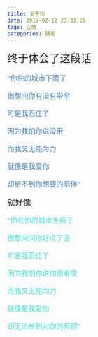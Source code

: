 ```yaml
---
title: 关于你
date: 2019-02-12 23:33:05
tags: 心情
categories: 随笔
---
```

<font face="微软雅黑">
    <font size=5>
     终于体会了这段话  
    </font>

<font color=SteelBlue size=3>

“你住的城市下雨了

很想问你有没有带伞  

可是我忍住了  

因为我怕你说没带  

而我又无能为力  

就像是我爱你  

却给不到你想要的陪伴”  

</font>
<font size=4>
就好像
</font>

<font color=Turquoise size=3>

“你在你的城市生病了

很想问问你好点了没  

可是我忍住了  

因为我怕你说你很难受  

而我又无能为力  

就像是我爱你  

却无法给到对你的照顾”
</font>
</font>